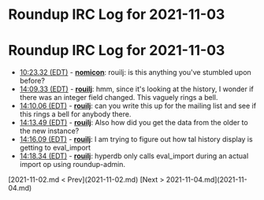 # Roundup IRC Log for 2021-11-03 #
# Roundup IRC Log for 2021-11-03
* <a href="#10:23.32" id="10:23.32">10:23.32 (EDT)</a> - __[nomicon](https://github.com/nomicon)__: rouilj: is this anything you've stumbled upon before?
* <a href="#14:09.33" id="14:09.33">14:09.33 (EDT)</a> - __[rouilj](https://github.com/rouilj)__: hmm, since it's looking at the history, I wonder if there was an integer field changed. This vaguely rings a bell.
* <a href="#14:10.06" id="14:10.06">14:10.06 (EDT)</a> - __[rouilj](https://github.com/rouilj)__: can you write this up for the mailing list and see if this rings a bell for anybody there.
* <a href="#14:13.49" id="14:13.49">14:13.49 (EDT)</a> - __[rouilj](https://github.com/rouilj)__: Also how did you get the data from the older to the new instance?
* <a href="#14:16.09" id="14:16.09">14:16.09 (EDT)</a> - __[rouilj](https://github.com/rouilj)__: I am trying to figure out how tal history display is getting to eval_import
* <a href="#14:18.34" id="14:18.34">14:18.34 (EDT)</a> - __[rouilj](https://github.com/rouilj)__: hyperdb only calls eval_import during an actual import op using roundup-admin.

<div class="inpage-footer">
[2021-11-02.md < Prev](2021-11-02.md)
[Next > 2021-11-04.md](2021-11-04.md)
</div>
